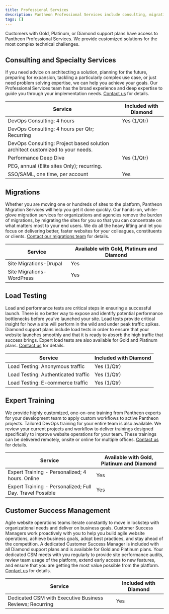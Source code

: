 ```yaml
---
title: Professional Services
description: Pantheon Professional Services include consulting, migrations, load testing, training, and dedicated customer success managers.
tags: []
---
```

Customers with Gold, Platinum, or Diamond support plans have access to Pantheon Professional Services. We provide customized solutions for the most complex technical challenges.  

## Consulting and Specialty Services
If you need advice on architecting a solution, planning for the future, preparing for expansion, tackling a particularly complex use case, or just need problem solving expertise, we can help you achieve your goals. Our Professional Services team has the broad experience and deep expertise to guide you through your implementation needs. [Contact us](https://pantheon.io/contact-us) for details.

<table class="table  table-bordered table-responsive">
    <thead>
      <tr>
        <th>Service</th>
        <th>Included with Diamond<a rel="popover" data-proofer-ignore data-toggle="tooltip" data-html="true" data-title="Limited" data-content="Availabile for Gold, Platinum and Diamond. Limited inclusion where indicated with Diamond."><em class="fa fa-info-circle"></em></a></th>
      </tr>
    </thead>
    <tbody>
      <tr>
        <td>DevOps Consulting: 4 hours</td>
        <td>Yes (1/Qtr)</td>
        </tr>
      <tr>
        <td>DevOps Consulting: 4 hours per Qtr; Recurring</td>
        <td></td>
        </tr>
      <tr>
        <td>DevOps Consulting: Project based solution architect customized to your needs.</td>
        <td></td>
        </tr>
      <tr>
        <td>Performance Deep Dive</td>
        <td>Yes (1/Qtr)</td>
        </tr>
      <tr>
        <td>PEG, annual (Elite sites Only); recurring.</td>
        <td></td>
        </tr>
      <tr>
        <td>SSO/SAML, one time, per account</td>
        <td>Yes</td>
        </tr>
    </tbody>
  </table>

## Migrations
Whether you are moving one or hundreds of sites to the platform, Pantheon Migration Services will help you get it done quickly. Our hands-on, white-glove migration services for organizations and agencies remove the burden of migrations, by migrating the sites for you so that you can concentrate on what matters most to your end users. We do all the heavy lifting and let you focus on delivering better, faster websites for your colleagues, constituents or clients. [Contact our migrations team](https://pantheon.io/migrations) for details. 

<table class="table  table-bordered table-responsive">
    <thead>
      <tr>
        <th>Service</th>
        <th>Available with Gold, Platinum and Diamond</th>
      </tr>
    </thead>
    <tbody>
      <tr>
        <td>Site Migrations-Drupal</td>
        <td>Yes</td>
        </tr>
      <tr>
        <td>Site Migrations-WordPress</td>
        <td>Yes</td>
        </tr>
    </tbody>
  </table>

## Load Testing
Load and performance tests are critical steps in ensuring a successful launch. There is no better way to expose and identify potential performance bottlenecks before you’ve launched your site. Load tests provide critical insight for how a site will perform in the wild and under peak traffic spikes. Diamond support plans include load tests in order to ensure that your website launches smoothly and that it is ready to absorb the high traffic that success brings. Expert load tests are also available for Gold and Platinum plans. [Contact us](https://pantheon.io/contact-us) for details.

<table class="table  table-bordered table-responsive">
    <thead>
      <tr>
        <th>Service</th>
        <th>Included with Diamond<a rel="popover" data-proofer-ignore data-toggle="tooltip" data-html="true" data-title="Availabile for Gold, Platinum and Diamond" data-content="Limited inclusion with Diamond"><em class="fa fa-info-circle"></em></a></th>
      </tr>
    </thead>
    <tbody>
      <tr>
        <td>Load Testing: Anonymous traffic</td>
        <td>Yes (1/Qtr)</td>
        </tr>
      <tr>
        <td>Load Testing: Authenticated traffic</td>
        <td>Yes (1/Qtr)</td>
        </tr>
    <tr>
        <td>Load Testing: E-commerce traffic</td>
        <td>Yes (1/Qtr)</td>
        </tr>
    </tbody>
  </table>

## Expert Training  
We provide highly customized, one-on-one training from Pantheon experts for your development team to apply custom workflows to active Pantheon projects. Tailored DevOps training for your entire team is also available. We review your current projects and workflow to deliver trainings designed specifically to improve website operations for your team. These trainings can be delivered remotely, onsite or online for multiple offices. [Contact us](https://pantheon.io/agencies/learn-pantheon) for details.

<table class="table  table-bordered table-responsive">
    <thead>
      <tr>
        <th>Service</th>
        <th>Available with Gold, Platinum and Diamond</th>
      </tr>
    </thead>
    <tbody>
      <tr>
        <td>Expert Training - Personalized; 4 hours. Online</td>
        <td>Yes</td>
        </tr>
      <tr>
        <td>Expert Training - Personalized; Full Day. Travel Possible</td>
        <td>Yes</td>
        </tr>
    </tbody>
  </table>

## Customer Success Management  
Agile website operations teams iterate constantly to move in lockstep with organizational needs and deliver on business goals. Customer Success Managers work proactively with you to help you build agile website operations, achieve business goals, adopt best practices, and stay ahead of the competition. A dedicated Customer Success Manager is included with all Diamond support plans and is available for Gold and Platinum plans. Your dedicated CSM meets with you regularly to provide site performance audits, review team usage of the platform, extend early access to new features, and ensure that you are getting the most value possible from the platform. [Contact us](https://pantheon.io/contact-us) for details.

<table class="table  table-bordered table-responsive">
    <thead>
      <tr>
        <th>Service</th>
        <th>Included with Diamond</th>
      </tr>
    </thead>
    <tbody>
      <tr>
        <td>Dedicated CSM with Executive Business Reviews; Recurring</td>
        <td>Yes</td>
        </tr>
    </tbody>
  </table>

